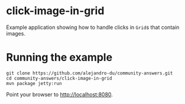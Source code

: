 click-image-in-grid
==============

Example application showing how to handle clicks in `Grid`s that contain images.

Running the example
==================

```
git clone https://github.com/alejandro-du/community-answers.git
cd community-answers/click-image-in-grid
mvn package jetty:run
```

Point your browser to <http://localhost:8080>.
